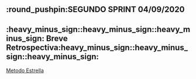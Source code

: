 
<h2>:round_pushpin:SEGUNDO SPRINT 04/09/2020</h2>

<h2>:heavy_minus_sign::heavy_minus_sign::heavy_minus_sign: Breve Retrospectiva:heavy_minus_sign::heavy_minus_sign::heavy_minus_sign:</h2>

<a href="/Retro.png" width=80% heigth=80%>Metodo Estrella</a>


 
 

 
